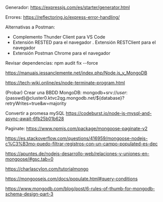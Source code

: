 Generador: https://expressjs.com/es/starter/generator.html

Errores: https://reflectoring.io/express-error-handling/

Alternativas a Postman:
- Complemento Thunder Client para VS Code
- Extensión RESTED para el navegador
. Extensión RESTClient para el navegador
- Extensión Postman Chrome para el navegador

Revisar dependencias: npm audit fix --force

https://manuais.iessanclemente.net/index.php/Node.js_y_MongoDB

https://tech-wiki.online/es/node-terminate-program.html


(Probar) Crear una BBDD MongoDB:
mongodb+srv://${user}:${passwd}@cluster0.ktvc2qg.mongodb.net/${database}?retryWrites=true&w=majority

Convertir a promesa mySQL
https://codeburst.io/node-js-mysql-and-async-await-6fb25b01b628

Paginate:
https://www.npmjs.com/package/mongoose-paginate-v2

https://es.stackoverflow.com/questions/416959/mongoose-nodejs-c%C3%B3mo-puedo-filtrar-registros-con-un-campo-populated-es-dec

https://apuntes.de/nodejs-desarrollo-web/relaciones-y-uniones-en-mongoose/#gsc.tab=0

https://charlascylon.com/tutorialmongo


https://mongoosejs.com/docs/populate.html#query-conditions

https://www.mongodb.com/blog/post/6-rules-of-thumb-for-mongodb-schema-design-part-3

